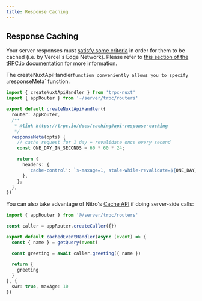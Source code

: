 ```yaml
---
title: Response Caching
---
```


## Response Caching

Your server responses must [satisfy some criteria](https://vercel.com/docs/concepts/functions/serverless-functions/edge-caching) in order for them to be cached (i.e. by Vercel's Edge Network). Please refer to [this section of the tRPC.io documentation](https://trpc.io/docs/caching) for more information.

The createNuxtApiHandler` function conveniently allows you to specify a `responseMeta` function.

```ts [server/api/trpc/[trpc].ts]
import { createNuxtApiHandler } from 'trpc-nuxt'
import { appRouter } from '~/server/trpc/routers'

export default createNuxtApiHandler({
  router: appRouter,
  /**
   * @link https://trpc.io/docs/caching#api-response-caching
   */
  responseMeta(opts) {
    // cache request for 1 day + revalidate once every second
    const ONE_DAY_IN_SECONDS = 60 * 60 * 24;

    return {
      headers: {
        'cache-control': `s-maxage=1, stale-while-revalidate=${ONE_DAY_IN_SECONDS}`,
      },
    };
  },
})
```

You can also take advantage of Nitro's [Cache API](https://nitro.unjs.io/guide/cache#cache-api) if doing server-side calls:

```ts
import { appRouter } from '@/server/trpc/routers'

const caller = appRouter.createCaller({})

export default cachedEventHandler(async (event) => {
  const { name } = getQuery(event)

  const greeting = await caller.greeting({ name })

  return {
    greeting
  }
}, {
  swr: true, maxAge: 10
})
```
